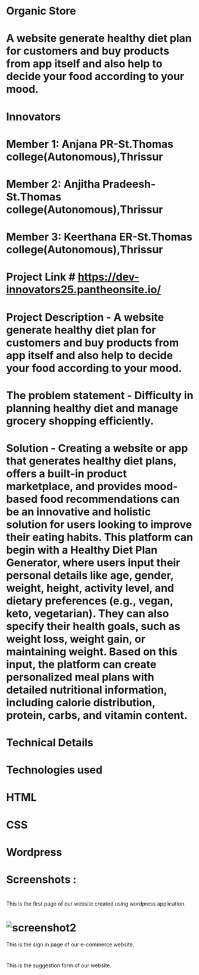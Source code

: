 # Organic Store
# A website generate healthy diet plan for customers and buy products from app itself and also help to decide your food according to your mood.
# Innovators
# Member 1: Anjana PR-St.Thomas college(Autonomous),Thrissur
# Member 2: Anjitha Pradeesh-St.Thomas college(Autonomous),Thrissur
# Member 3: Keerthana ER-St.Thomas college(Autonomous),Thrissur
# Project Link # https://dev-innovators25.pantheonsite.io/
# Project Description - A website generate healthy diet plan for customers and buy products from app itself and also help to decide your food according to your mood.
# The problem statement - Difficulty in planning healthy diet and manage grocery shopping efficiently.
# Solution - Creating a website or app that generates healthy diet plans, offers a built-in product marketplace, and provides mood-based food recommendations can be an innovative and holistic solution for users looking to improve their eating habits. This platform can begin with a Healthy Diet Plan Generator, where users input their personal details like age, gender, weight, height, activity level, and dietary preferences (e.g., vegan, keto, vegetarian). They can also specify their health goals, such as weight loss, weight gain, or maintaining weight. Based on this input, the platform can create personalized meal plans with detailed nutritional information, including calorie distribution, protein, carbs, and vitamin content.
# Technical Details 
# Technologies used 
  # HTML
  # CSS
  # Wordpress
# Screenshots :
# 
This is the first page of our website created using wordpress application.
# ![screenshot2](https://github.com/user-attachments/assets/0536534c-4507-4686-9f0c-bb4fc7d4b2f4)

This is the sign in page of our e-commerce website.
#
This is the suggestion form of our website.

  
